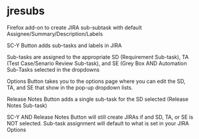 # jresubs
Firefox add-on to create JIRA sub-subtask with default Assignee/Summary/Description/Labels

SC-Y Button adds sub-tasks and labels in JIRA

Sub-tasks are assigned to the appropriate SD (Requirement Sub-task), TA (Test Case/Senario Review Sub-task), and SE (Grey Box AND Automation Sub-Tasks selected in the dropdowns

Options Button takes you to the options page where you can edit the SD, TA, and SE that show in the pop-up dropdown lists.

Release Notes Button adds a single sub-task for the SD selected (Release Notes Sub-task)

SC-Y AND Release Notes Button will still create JIRAs if and SD, TA, or SE is NOT selected.
Sub-task assignment will default to what is set in your JIRA Options